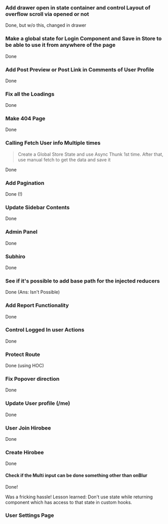 ### Add drawer open in state container and control Layout of overflow scroll via opened or not

Done, but w/o this, changed in drawer

### Make a global state for Login Component and Save in Store to be able to use it from anywhere of the page

Done

### Add Post Preview or Post Link in Comments of User Profile

Done

### Fix all the Loadings

Done

### Make 404 Page

Done

### Calling Fetch User info Multiple times

> Create a Global Store State and use Async Thunk 1st time. After that, use manual fetch to get the data and save it

Done

### Add Pagination

Done (!)

### Update Sidebar Contents

Done

### Admin Panel

Done

### Subhiro

Done

### See if it's possible to add base path for the injected reducers

Done (Ans: Isn't Possible)

### Add Report Functionality

Done

### Control Logged In user Actions

Done

### Protect Route

Done (using HOC)

### Fix Popover direction

Done

### Update User profile (/me)

Done

### User Join Hirobee

Done

### Create Hirobee

Done

#### Check if the Multi input can be done something other than onBlur

Done!

Was a fricking hassle! Lesson learned: Don't use state while returning component which has access to that state in custom hooks.

### User Settings Page
